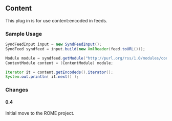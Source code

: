 ## Content

This plug in is for use content:encoded in feeds.

### Sample Usage

```java
SyndFeedInput input = new SyndFeedInput();
SyndFeed syndfeed = input.build(new XmlReader(feed.toURL()));

Module module = syndfeed.getModule("http://purl.org/rss/1.0/modules/content/");
ContentModule content = (ContentModule) module;

Iterator it = content.getEncodeds().iterator();
System.out.println( it.next() );
```

### Changes

#### 0.4

Initial move to the ROME project.
